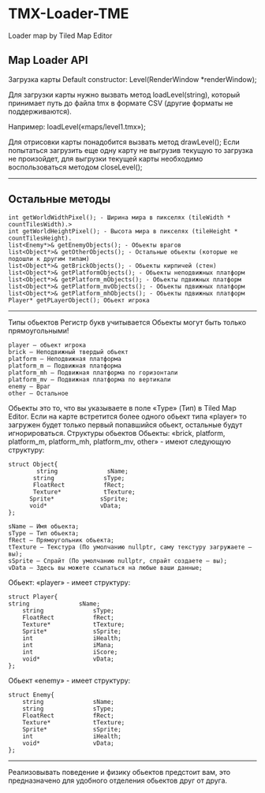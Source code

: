 # TMX-Loader-TME
Loader map by Tiled Map Editor

## Map Loader API
Загрузка карты
Default constructor:  Level(RenderWindow *renderWindow);

Для загрузки карты нужно вызвать метод loadLevel(string), который принимает путь до файла tmx в формате CSV (другие форматы не поддерживаются).

Например: loadLevel(«maps/level1.tmx»);

Для отрисовки карты понадобится вызвать метод drawLevel();
Если попытаться загрузить еще одну карту не выгрузив текущую то загрузка не произойдет, для выгрузки текущей карты необходимо воспользоваться методом closeLevel();
***


## Остальные методы

	int getWorldWidthPixel(); - Ширина мира в пикселях (tileWidth * countTilesWidth).>
	int getWorldHeightPixel(); - Высота мира в пикселях (tileHeight * countTilesHeight).
	list<Enemy*>& getEnemyObjects(); - Обьекты врагов
	list<Object*>& getOtherObjects(); - Остальные обьекты (которые не подошли к другим типам)
	list<Object*>& getBrickObjects(); - Обьекты кирпичей (стен)
	list<Object*>& getPlatformObjects(); - Обьекты неподвижных платформ
	list<Object*>& getPlatform_mObjects(); - Обьекты пдвижных платформ
	list<Object*>& getPlatform_mvObjects(); - Обьекты пдвижных платформ
	list<Object*>& getPlatform_mhObjects(); - Обьекты пдвижных платформ
	Player* getPLayerObject(); Обьект игрока
***

Типы обьектов
Регистр букв учитывается
Обьекты могут быть только прямоугольными!

	player — обьект игрока
	brick — Неподвижный твердый обьект
	platform — Неподвижная платформа
	platform_m — Подвижная платформа
	platform_mh — Подвижная платформа по горизонтали
	platform_mv — Подвижная платформа по вертикали
	enemy — Враг
	other — Остальное

Обьекты это то, что вы указываете в поле «Type» (Тип) в Tiled Map Editor.
Если на карте встретится более одного обьект типа «player» то загружен будет только первый попавшийся обьект, остальные будут игнорироваться.
Структуры обьектов
Обьекты: «brick, platform, platform_m, platform_mh, platform_mv, other» - имеют следующую структуру:

	struct Object{
	        string              sName;
 	       string              sType;
 	       FloatRect           fRect;
 	       Texture*            tTexture;
  	      Sprite*             sSprite;
  	      void*               vData;
	};

	sName — Имя обьекта;
	sType — Тип обьектa;
	fRect — Прямоугольник обьекта;
	tTexture — Текстура (По умолчанию nullptr, саму текстуру загружаете — вы);
	sSprite — Спрайт (По умолчанию nullptr, спрайт создаете — вы);
	vData — Здесь вы можете ссылаться на любые ваши данные;

Обьект: «player» - имеет структуру:

    struct Player{
	string              sName;
        string              sType;
        FloatRect           fRect;
        Texture*            tTexture;
        Sprite*             sSprite;
        int                 iHealth;
        int                 iMana;
        int                 iScore;
        void*               vData;
    };

Обьект «enemy» - имеет структуру:

    struct Enemy{
        string              sName;
        string              sType;
        FloatRect           fRect;
        Texture*            tTexture;
        Sprite*             sSprite;
        int                 iHealth;
        void*               vData;
    };
***
Реализовывать поведение и физику обьектов предстоит вам, это предназначено для удобного отделения обьектов друг от друга.
